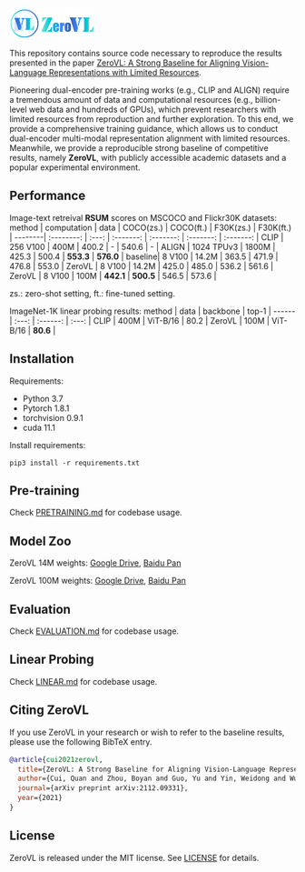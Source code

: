 <img src="./docs/logo.svg" width="150" >

This repository contains source code necessary to reproduce the results presented in the paper [ZeroVL: A Strong Baseline for Aligning Vision-Language Representations with Limited Resources](https://arxiv.org/abs/2112.09331).

Pioneering dual-encoder pre-training works (e.g., CLIP and ALIGN) require a tremendous amount of data and computational resources (e.g., billion-level web data and hundreds of GPUs), which prevent researchers with limited resources from reproduction and further exploration. 
To this end, we provide a comprehensive training guidance, which allows us to conduct dual-encoder multi-modal representation alignment with limited resources. Meanwhile, we provide a reproducible strong baseline of competitive results, namely **ZeroVL**, with publicly accessible academic datasets and a popular experimental environment. 

## Performance
Image-text retreival **RSUM** scores on MSCOCO and Flickr30K datasets:
method  | computation | data  | COCO(zs.) | COCO(ft.) | F30K(zs.) | F30K(ft.) |
--------| :--------:  | :---: | :-------: | :-------: | :-------: | :-------: |
CLIP	  | 256 V100    | 400M  | 400.2     | -         | 540.6     | -         |
ALIGN	  | 1024 TPUv3  | 1800M | 425.3     | 500.4     | **553.3** | **576.0** |
baseline| 8 V100      | 14.2M | 363.5     | 471.9     | 476.8     | 553.0     |
ZeroVL	| 8 V100      | 14.2M | 425.0     | 485.0     | 536.2     | 561.6     |
ZeroVL	| 8 V100      | 100M  | **442.1** | **500.5** | 546.5     | 573.6     |

zs.: zero-shot setting, ft.: fine-tuned setting.

ImageNet-1K linear probing results:
method  | data  | backbone  | top-1     |
------  | :---: | :------:  | :---:     |
CLIP    | 400M  | ViT-B/16  | 80.2      |
ZeroVL  | 100M  | ViT-B/16  | **80.6**  |

## Installation
Requirements:
- Python 3.7
- Pytorch 1.8.1
- torchvision 0.9.1
- cuda 11.1
  
Install requirements:
```
pip3 install -r requirements.txt
```

## Pre-training
Check [PRETRAINING.md](PRETRAINING.md) for codebase usage.

## Model Zoo
ZeroVL 14M weights: [Google Drive](https://drive.google.com/file/d/1Pb5o7EJTCXJyn0vIOE1vdGnJ4l_4mfG2/view?usp=sharing), [Baidu Pan](https://pan.baidu.com/s/1D5RKc2UVhK1y4xGRdIvQeA?pwd=himv)

ZeroVL 100M weights: [Google Drive](https://drive.google.com/file/d/1tkAp3ENPsFMeaW8nbk9bu1zFO-YfhjH5/view?usp=sharing), [Baidu Pan](https://pan.baidu.com/s/1FRsYJIRdP54D6L2veaIDYw?pwd=s42h)

## Evaluation
Check [EVALUATION.md](EVALUATION.md) for codebase usage.

## Linear Probing
Check [LINEAR.md](LINEAR.md) for codebase usage.

## Citing ZeroVL
If you use ZeroVL in your research or wish to refer to the baseline results, please use the following BibTeX entry.
```BibTeX
@article{cui2021zerovl,
  title={ZeroVL: A Strong Baseline for Aligning Vision-Language Representations with Limited Resources},
  author={Cui, Quan and Zhou, Boyan and Guo, Yu and Yin, Weidong and Wu, Hao and Yoshie, Osamu},
  journal={arXiv preprint arXiv:2112.09331},
  year={2021}
}
```

## License
ZeroVL is released under the MIT license. See [LICENSE](LICENSE) for details. 